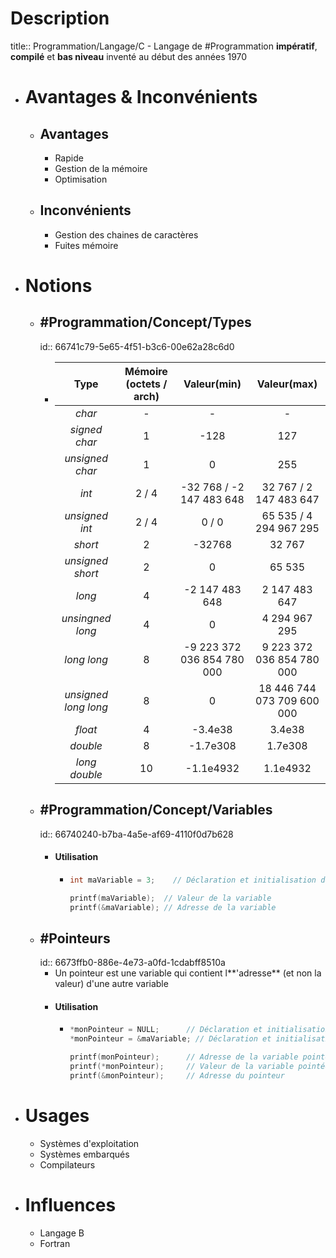 # Description
title:: Programmation/Langage/C
	- Langage de #Programmation **impératif**, **compilé** et **bas niveau** inventé au début des années 1970
- # Avantages & Inconvénients
	- ## Avantages
		- Rapide
		- Gestion de la mémoire
		- Optimisation
	- ## Inconvénients
		- Gestion des chaines de caractères
		- Fuites mémoire
- # Notions
	- ## #Programmation/Concept/Types
	  id:: 66741c79-5e65-4f51-b3c6-00e62a28c6d0
		- | **Type** | **Mémoire (octets / arch)** | **Valeur(min)** | **Valeur(max)** |
		  | :---: | :---: | :---: | :---: |
		  | *char* | - | - | - |
		  | *signed char* | 1 | -128 | 127 |
		  | *unsigned char* | 1 | 0 | 255 |
		  | *int* | 2 / 4 | -32 768 / -2 147 483 648 | 32 767 / 2 147 483 647 |
		  | *unsigned int* | 2 / 4 | 0 / 0 | 65 535 / 4 294 967 295 |
		  | *short* | 2 | -32768 | 32 767 |
		  | *unsigned short* | 2 | 0 | 65 535 |
		  | *long* | 4 | -2 147 483 648 | 2 147 483 647 |
		  | *unsingned long* | 4 | 0 | 4 294 967 295 |
		  | *long long* | 8 | -9 223 372 036 854 780 000 | 9 223 372 036 854 780 000 |
		  | *unsigned long long* | 8 | 0 | 18 446 744 073 709 600 000 |
		  | *float* | 4 | -3.4e38 | 3.4e38 |
		  | *double* | 8 | -1.7e308 | 1.7e308 |
		  | *long double* | 10 | -1.1e4932 | 1.1e4932 |
	- ## #Programmation/Concept/Variables
	  id:: 66740240-b7ba-4a5e-af69-4110f0d7b628
		- #### Utilisation
			- ```c
			  int maVariable = 3;	 // Déclaration et initialisation de la variable
			  
			  printf(maVariable);  // Valeur de la variable
			  printf(&maVariable); // Adresse de la variable
			  ```
	- ## #Pointeurs
	  id:: 6673ffb0-886e-4e73-a0fd-1cdabff8510a
		- Un pointeur est une variable qui contient l**'adresse** (et non la valeur) d'une autre variable
		- #### Utilisation
			- ```c
			  *monPointeur = NULL;		// Déclaration et initialisation du pointeur
			  *monPointeur = &maVariable; // Déclaration et initialisation du pointeur
			  
			  printf(monPointeur);		// Adresse de la variable pointée
			  printf(*monPointeur);		// Valeur de la variable pointée
			  printf(&monPointeur);		// Adresse du pointeur
			  ```
- # Usages
	- Systèmes d'exploitation
	- Systèmes embarqués
	- Compilateurs
- # Influences
	- Langage B
	- Fortran